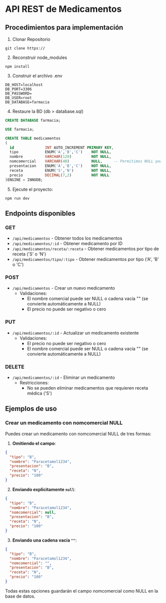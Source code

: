 # API REST de Medicamentos

## Procedimientos para implementación

1. Clonar Repositorio

```
git clone https://
```

2. Reconstruir node_modules

```
npm install
```

3. Construir el archivo .env

```
DB_HOST=localhost
DB_PORT=3306
DB_PASSWORD=
DB_USER=root
DB_DATABASE=farmacia
```

4. Restaure la BD (db > database.sql)

```sql
CREATE DATABASE farmacia;

USE farmacia;

CREATE TABLE medicamentos
(
  id              INT AUTO_INCREMENT PRIMARY KEY,
  tipo            ENUM('A','B','C')    NOT NULL,
  nombre          VARCHAR(120)         NOT NULL,
  nomcomercial    VARCHAR(40)          NULL,     -- Permitimos NULL para este campo
  presentacion    ENUM('A','B','C')    NOT NULL,
  receta          ENUM('S','N')        NOT NULL,
  precio          DECIMAL(7,2)         NOT NULL 
)ENGINE = INNODB;
```

5. Ejecute el proyecto:

```
npm run dev
```

## Endpoints disponibles

### GET

- `/api/medicamentos` - Obtener todos los medicamentos
- `/api/medicamentos/:id` - Obtener medicamento por ID
- `/api/medicamentos/receta/:receta` - Obtener medicamentos por tipo de receta ('S' o 'N')
- `/api/medicamentos/tipo/:tipo` - Obtener medicamentos por tipo ('A', 'B' o 'C')

### POST

- `/api/medicamentos` - Crear un nuevo medicamento
  - Validaciones:
    - El nombre comercial puede ser NULL o cadena vacía "" (se convierte automáticamente a NULL)
    - El precio no puede ser negativo o cero

### PUT

- `/api/medicamentos/:id` - Actualizar un medicamento existente
  - Validaciones:
    - El precio no puede ser negativo o cero
    - El nombre comercial puede ser NULL o cadena vacía "" (se convierte automáticamente a NULL)

### DELETE

- `/api/medicamentos/:id` - Eliminar un medicamento
  - Restricciones:
    - No se pueden eliminar medicamentos que requieren receta médica ('S')

## Ejemplos de uso

### Crear un medicamento con nomcomercial NULL

Puedes crear un medicamento con nomcomercial NULL de tres formas:

1. **Omitiendo el campo**:
```json
{
  "tipo": "B",
  "nombre": "Paracetamol1234",
  "presentacion": "B",
  "receta": "N",
  "precio": "100"
}
```

2. **Enviando explícitamente `null`**:
```json
{
  "tipo": "B",
  "nombre": "Paracetamol1234",
  "nomcomercial": null,
  "presentacion": "B",
  "receta": "N",
  "precio": "100"
}
```

3. **Enviando una cadena vacía `""`**:
```json
{
  "tipo": "B",
  "nombre": "Paracetamol1234",
  "nomcomercial": "",
  "presentacion": "B",
  "receta": "N",
  "precio": "100"
}
```

Todas estas opciones guardarán el campo nomcomercial como NULL en la base de datos.